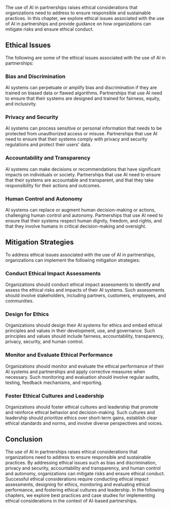 
The use of AI in partnerships raises ethical considerations that organizations need to address to ensure responsible and sustainable practices. In this chapter, we explore ethical issues associated with the use of AI in partnerships and provide guidance on how organizations can mitigate risks and ensure ethical conduct.

Ethical Issues
--------------

The following are some of the ethical issues associated with the use of AI in partnerships:

### Bias and Discrimination

AI systems can perpetuate or amplify bias and discrimination if they are trained on biased data or flawed algorithms. Partnerships that use AI need to ensure that their systems are designed and trained for fairness, equity, and inclusivity.

### Privacy and Security

AI systems can process sensitive or personal information that needs to be protected from unauthorized access or misuse. Partnerships that use AI need to ensure that their systems comply with privacy and security regulations and protect their users' data.

### Accountability and Transparency

AI systems can make decisions or recommendations that have significant impacts on individuals or society. Partnerships that use AI need to ensure that their systems are accountable and transparent, and that they take responsibility for their actions and outcomes.

### Human Control and Autonomy

AI systems can replace or augment human decision-making or actions, challenging human control and autonomy. Partnerships that use AI need to ensure that their systems respect human dignity, freedom, and rights, and that they involve humans in critical decision-making and oversight.

Mitigation Strategies
---------------------

To address ethical issues associated with the use of AI in partnerships, organizations can implement the following mitigation strategies:

### Conduct Ethical Impact Assessments

Organizations should conduct ethical impact assessments to identify and assess the ethical risks and impacts of their AI systems. Such assessments should involve stakeholders, including partners, customers, employees, and communities.

### Design for Ethics

Organizations should design their AI systems for ethics and embed ethical principles and values in their development, use, and governance. Such principles and values should include fairness, accountability, transparency, privacy, security, and human control.

### Monitor and Evaluate Ethical Performance

Organizations should monitor and evaluate the ethical performance of their AI systems and partnerships and apply corrective measures when necessary. Such monitoring and evaluation should involve regular audits, testing, feedback mechanisms, and reporting.

### Foster Ethical Cultures and Leadership

Organizations should foster ethical cultures and leadership that promote and reinforce ethical behavior and decision-making. Such cultures and leadership should prioritize ethics over short-term gains, establish clear ethical standards and norms, and involve diverse perspectives and voices.

Conclusion
----------

The use of AI in partnerships raises ethical considerations that organizations need to address to ensure responsible and sustainable practices. By addressing ethical issues such as bias and discrimination, privacy and security, accountability and transparency, and human control and autonomy, organizations can mitigate risks and ensure ethical conduct. Successful ethical considerations require conducting ethical impact assessments, designing for ethics, monitoring and evaluating ethical performance, and fostering ethical cultures and leadership. In the following chapters, we explore best practices and case studies for implementing ethical considerations in the context of AI-based partnerships.
